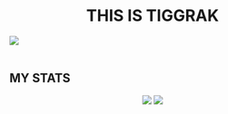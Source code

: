 <h1 align="center">THIS IS TIGGRAK</h1>

<div>
  <img src="https://komarev.com/ghpvc/?username=tiggrakg&label=Profile%20views&color=0e75b6&style=flat" />
</div>
<br>


## MY STATS

<div align="center">
<img src="https://github-readme-stats.vercel.app/api?username=tiggrak&show_icons=true&theme=tokyonight">
<img src="https://github-readme-streak-stats.herokuapp.com/?user=tiggrak&theme=tokyonight">
</div>

<br>
<br>
<br>

